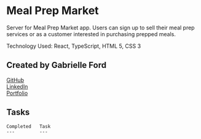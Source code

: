 # Meal Prep Market

Server for Meal Prep Market app. Users can sign up to sell their meal prep services or as a customer interested in purchasing prepped meals.

Technology Used:
              React, TypeScript, HTML 5, CSS 3

## Created by Gabrielle Ford
[GitHub](https://github.com/gabrielleford)  
[LinkedIn](https://www.linkedin.com/in/gabrielle-f-293251221/)  
[Portfolio](https://gabrielleford.github.io/)

## Tasks
    Completed   Task
    ---         ---

